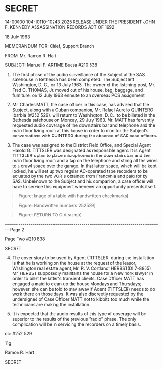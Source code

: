 # SECRET

14-00000
104-10110-10243 2025 RELEASE UNDER THE PRESIDENT JOHN F. KENNEDY ASSASSINATION RECORDS ACT OF 1992

18 July 1963

MEMORANDUM FOR: Chief, Support Branch

FROM: Mr. Ramon R. Hart

SUBJECT: Manuel F. ARTIME Buesa
#210 838

1.  The first phase of the audio surveillance of the Subject at the SAS safehouse in Bethesda has been completed. The Subject left Washington, D. C., on 13 July 1963. The owner of the listening post, Mr. Fred C. THOMAS, Jr. moved out of his house, bag, baggage, and furniture, on 12 July 1963 enroute to an overseas PCS assignment.

2.  Mr. Charles MATT, the case officer in this case, has advised that the Subject, along with a Cuban companion, Mr. Rafael Aurelio QUINTERO Ibarbia (#252 529), will return to Washington, D. C., to be billeted in the Bethesda safehouse on Monday, 29 July 1963. Mr. MATT has fervently requested audio coverage of the downstairs bar and telephone and the main floor living room at this house in order to monitor the Subject's conversations with QUINTERO during the absence of SAS case officers.

3.  The case was assigned to the District Field Office, and Special Agent Harold G. TITTSLER was designated as responsible agent. It is Agent TITTSLER's plan to place microphones in the downstairs bar and the main floor living room and a tap on the telephone and string all the wires to a crawl space over the garage. In that latter space, which will be kept locked, he will set up two regular AC-operated tape recorders to be actuated by the two VOR's obtained from Franconia and paid for by SAS. Unbeknown to the Subject and his companion, a case officer will have to service this equipment whenever an opportunity presents itself.

> [Figure: Image of a table with handwritten checkmarks]

> [Figure: Handwritten numbers 252529]

> [Figure: RETURN TO CIA stamp]


-------------------------------------------------------------------------------- Page 2

Page Two
#210 838

SECRET

4. The cover story to be used by Agent (TITTSLER) during the installation is that he is working on the house at the request of the leasor, Washington real estate agent, Mr. R. V. Cortlandt HERBST(DI 7-8865) Mr. HERBST supposedly maintains the house for a New York lawyer in order to billet the latter's transient clients. Case Officer MATT has engaged a maid to clean up the house Mondays and Thursdays; however, she can be told to stay away if Agent (TITTSLER) needs to do work there on those days. It was also discreetly requested by the undersigned of Case Officer MATT not to kibbitz too much while the technicians are making the installation.

5. It is expected that the audio results of this type of coverage will be superior to the results of the previous "radio" phase. The only complication will be in servicing the recorders on a timely basis.

cc: #252 529

11g

Ramon R. Hart

SECRET
